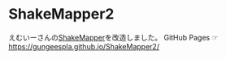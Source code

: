 ShakeMapper2
====

えむいーさんの[ShakeMapper](https://github.com/tkgstrator/ShakeMapper)を改造しました。
GitHub Pages ☞ https://gungeespla.github.io/ShakeMapper2/
